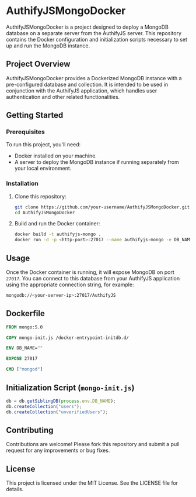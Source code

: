 # AuthifyJSMongoDocker

AuthifyJSMongoDocker is a project designed to deploy a MongoDB database on a separate server from the AuthifyJS server. This repository contains the Docker configuration and initialization scripts necessary to set up and run the MongoDB instance.

## Project Overview

AuthifyJSMongoDocker provides a Dockerized MongoDB instance with a pre-configured database and collection. It is intended to be used in conjunction with the AuthifyJS application, which handles user authentication and other related functionalities.

## Getting Started

### Prerequisites

To run this project, you'll need:

- Docker installed on your machine.
- A server to deploy the MongoDB instance if running separately from your local environment.

### Installation

1. Clone this repository:
    ```sh
    git clone https://github.com/your-username/AuthifyJSMongoDocker.git
    cd AuthifyJSMongoDocker
    ```

2. Build and run the Docker container:
    ```sh
    docker build -t authifyjs-mongo .
    docker run -d -p <http-port>:27017 --name authifyjs-mongo -e DB_NAME="AuthifyJS" authifyjs-mongo
    ```

## Usage

Once the Docker container is running, it will expose MongoDB on port `27017`. You can connect to this database from your AuthifyJS application using the appropriate connection string, for example:

```sh
mongodb://<your-server-ip>:27017/AuthifyJS
```

## Dockerfile

```dockerfile
FROM mongo:5.0

COPY mongo-init.js /docker-entrypoint-initdb.d/

ENV DB_NAME=""

EXPOSE 27017

CMD ["mongod"]
```

## Initialization Script (`mongo-init.js`)

```javascript
db = db.getSiblingDB(process.env.DB_NAME);
db.createCollection("users");
db.createCollection("unverifiedUsers");
```

## Contributing

Contributions are welcome! Please fork this repository and submit a pull request for any improvements or bug fixes.

## License

This project is licensed under the MIT License. See the LICENSE file for details.